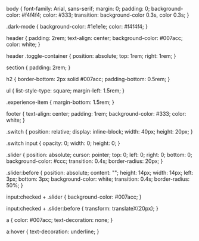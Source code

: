 body {
  font-family: Arial, sans-serif;
  margin: 0;
  padding: 0;
  background-color: #f4f4f4;
  color: #333;
  transition: background-color 0.3s, color 0.3s;
}

.dark-mode {
  background-color: #1e1e1e;
  color: #f4f4f4;
}

header {
  padding: 2rem;
  text-align: center;
  background-color: #007acc;
  color: white;
}

header .toggle-container {
  position: absolute;
  top: 1rem;
  right: 1rem;
}

section {
  padding: 2rem;
}

h2 {
  border-bottom: 2px solid #007acc;
  padding-bottom: 0.5rem;
}

ul {
  list-style-type: square;
  margin-left: 1.5rem;
}

.experience-item {
  margin-bottom: 1.5rem;
}

footer {
  text-align: center;
  padding: 1rem;
  background-color: #333;
  color: white;
}

.switch {
  position: relative;
  display: inline-block;
  width: 40px;
  height: 20px;
}

.switch input {
  opacity: 0;
  width: 0;
  height: 0;
}

.slider {
  position: absolute;
  cursor: pointer;
  top: 0;
  left: 0;
  right: 0;
  bottom: 0;
  background-color: #ccc;
  transition: 0.4s;
  border-radius: 20px;
}

.slider:before {
  position: absolute;
  content: "";
  height: 14px;
  width: 14px;
  left: 3px;
  bottom: 3px;
  background-color: white;
  transition: 0.4s;
  border-radius: 50%;
}

input:checked + .slider {
  background-color: #007acc;
}

input:checked + .slider:before {
  transform: translateX(20px);
}

a {
  color: #007acc;
  text-decoration: none;
}

a:hover {
  text-decoration: underline;
}
